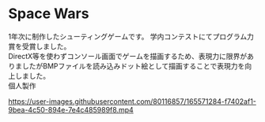 # Space Wars
1年次に制作したシューティングゲームです。
学内コンテストにてプログラム力賞を受賞しました。  
DirectX等を使わずコンソール画面でゲームを描画するため、表現力に限界がありましたがBMPファイルを読み込みドット絵として描画することで表現力を向上しました。  
個人製作

https://user-images.githubusercontent.com/80116857/165571284-f7402af1-9bea-4c50-894e-7e4c485989f8.mp4

